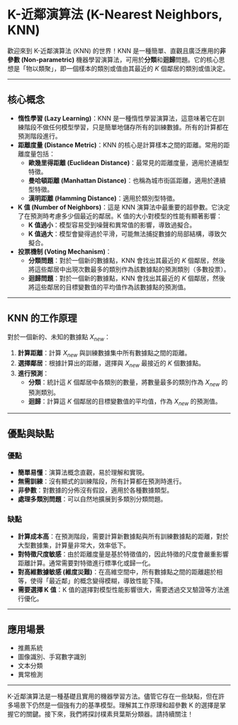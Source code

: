 # K-近鄰演算法 (K-Nearest Neighbors, KNN)

歡迎來到 K-近鄰演算法 (KNN) 的世界！KNN 是一種簡單、直觀且廣泛應用的**非參數 (Non-parametric)** 機器學習演算法，可用於**分類**和**迴歸**問題。它的核心思想是「物以類聚」，即一個樣本的類別或值由其最近的 $K$ 個鄰居的類別或值決定。

---

## 核心概念

*   **惰性學習 (Lazy Learning)**：KNN 是一種惰性學習演算法，這意味著它在訓練階段不做任何模型學習，只是簡單地儲存所有的訓練數據。所有的計算都在預測階段進行。
*   **距離度量 (Distance Metric)**：KNN 的核心是計算樣本之間的距離。常用的距離度量包括：
    *   **歐幾里得距離 (Euclidean Distance)**：最常見的距離度量，適用於連續型特徵。
    *   **曼哈頓距離 (Manhattan Distance)**：也稱為城市街區距離，適用於連續型特徵。
    *   **漢明距離 (Hamming Distance)**：適用於類別型特徵。
*   **K 值 (Number of Neighbors)**：這是 KNN 演算法中最重要的超參數。它決定了在預測時考慮多少個最近的鄰居。K 值的大小對模型的性能有顯著影響：
    *   **K 值過小**：模型容易受到噪聲和異常值的影響，導致過擬合。
    *   **K 值過大**：模型會變得過於平滑，可能無法捕捉數據的局部結構，導致欠擬合。
*   **投票機制 (Voting Mechanism)**：
    *   **分類問題**：對於一個新的數據點，KNN 會找出其最近的 $K$ 個鄰居，然後將這些鄰居中出現次數最多的類別作為該數據點的預測類別（多數投票）。
    *   **迴歸問題**：對於一個新的數據點，KNN 會找出其最近的 $K$ 個鄰居，然後將這些鄰居的目標變數值的平均值作為該數據點的預測值。

---

## KNN 的工作原理

對於一個新的、未知的數據點 $X_{new}$：

1.  **計算距離**：計算 $X_{new}$ 與訓練數據集中所有數據點之間的距離。
2.  **選擇鄰居**：根據計算出的距離，選擇與 $X_{new}$ 最接近的 $K$ 個數據點。
3.  **進行預測**：
    *   **分類**：統計這 $K$ 個鄰居中各類別的數量，將數量最多的類別作為 $X_{new}$ 的預測類別。
    *   **迴歸**：計算這 $K$ 個鄰居的目標變數值的平均值，作為 $X_{new}$ 的預測值。

---

## 優點與缺點

### 優點

*   **簡單易懂**：演算法概念直觀，易於理解和實現。
*   **無需訓練**：沒有顯式的訓練階段，所有計算都在預測時進行。
*   **非參數**：對數據的分佈沒有假設，適用於各種數據類型。
*   **處理多類別問題**：可以自然地擴展到多類別分類問題。

### 缺點

*   **計算成本高**：在預測階段，需要計算新數據點與所有訓練數據點的距離，對於大型數據集，計算量非常大，效率低下。
*   **對特徵尺度敏感**：由於距離度量是基於特徵值的，因此特徵的尺度會嚴重影響距離計算。通常需要對特徵進行標準化或歸一化。
*   **對高維數據敏感 (維度災難)**：在高維空間中，所有數據點之間的距離趨於相等，使得「最近鄰」的概念變得模糊，導致性能下降。
*   **需要選擇 K 值**：K 值的選擇對模型性能影響很大，需要透過交叉驗證等方法進行優化。

---

## 應用場景

*   推薦系統
*   圖像識別、手寫數字識別
*   文本分類
*   異常檢測

---

K-近鄰演算法是一種基礎且實用的機器學習方法。儘管它存在一些缺點，但在許多場景下仍然是一個強有力的基準模型。理解其工作原理和超參數 K 的選擇是掌握它的關鍵。接下來，我們將探討樸素貝葉斯分類器。請持續關注！

